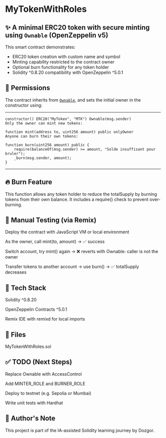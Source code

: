 # MyTokenWithRoles

## ✨ A minimal ERC20 token with secure minting using `Ownable` (OpenZeppelin v5)

This smart contract demonstrates:
- ERC20 token creation with custom name and symbol
- Minting capability restricted to the contract owner
- Optional burn functionality for any token holder
- Solidity ^0.8.20 compatibility with OpenZeppelin ^5.0.1

## 🔐 Permissions

The contract inherits from [`Ownable`](https://docs.openzeppelin.com/contracts/5.x/api/access#Ownable), and sets the initial owner in the constructor using:

---

```solidity
constructor() ERC20("MyToken", "MTK") Ownable(msg.sender)
Only the owner can mint new tokens:

function mint(address to, uint256 amount) public onlyOwner
Anyone can burn their own tokens:

function burn(uint256 amount) public {
    require(balanceOf(msg.sender) >= amount, "Solde insuffisant pour bruler");
    _burn(msg.sender, amount);
}
```
---

## 🔥 Burn Feature
This function allows any token holder to reduce the totalSupply by burning tokens from their own balance.
It includes a require() check to prevent over-burning.

## 🧪 Manual Testing (via Remix)

Deploy the contract with JavaScript VM or local environment

As the owner, call mint(to, amount) → ✅ success

Switch account, try mint() again → ❌ reverts with Ownable: caller is not the owner

Transfer tokens to another account → use burn() → ✅ totalSupply decreases

## 🧱 Tech Stack

Solidity ^0.8.20

OpenZeppelin Contracts ^5.0.1

Remix IDE with remixd for local imports

## 📌 Files

MyTokenWithRoles.sol

## ✅ TODO (Next Steps)

Replace Ownable with AccessControl

Add MINTER_ROLE and BURNER_ROLE

Deploy to testnet (e.g. Sepolia or Mumbai)

Write unit tests with Hardhat

## 🧠 Author's Note

This project is part of the IA-assisted Solidity learning journey by Dozgor.

